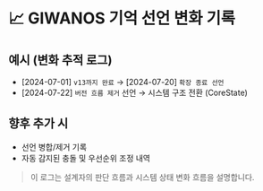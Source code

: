 # 📈 GIWANOS 기억 선언 변화 기록

## 예시 (변화 추적 로그)

- [2024-07-01] `v13까지 완료` → [2024-07-20] `확장 종료 선언`
- [2024-07-22] `버전 흐름 제거` 선언 → 시스템 구조 전환 (CoreState)

## 향후 추가 시

- 선언 병합/제거 기록
- 자동 감지된 충돌 및 우선순위 조정 내역

> 이 로그는 설계자의 판단 흐름과 시스템 상태 변화 흐름을 설명합니다.
